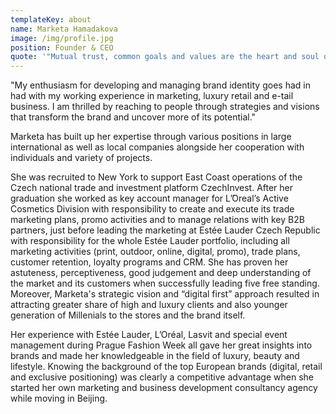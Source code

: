 ```yaml
---
templateKey: about
name: Marketa Hamadakova
image: /img/profile.jpg
position: Founder & CEO
quote: '"Mutual trust, common goals and values are the heart and soul of my work. I am great believer in connections across people and emotions."'
---
```

"My enthusiasm for developing and managing brand identity goes had in had with my working experience in marketing, luxury retail and e-tail business. I am thrilled by reaching to people through strategies and visions that transform the brand and uncover more of its potential."

Marketa has built up her expertise through various positions in large international as well as local companies alongside her cooperation with individuals and variety of projects.

She was recruited to New York to support East Coast operations of the Czech national trade and investment platform CzechInvest. After her graduation she worked as key account manager for L’́Oreal’s Active Cosmetics Division with responsibility to create and execute its trade marketing plans, promo activities and to manage relations with key B2B partners, just before leading the marketing at Estée Lauder Czech Republic with responsibility for the whole Estée Lauder portfolio, including all marketing activities (print, outdoor, online, digital, promo), trade plans, customer retention, loyalty programs and CRM. She has proven her astuteness, perceptiveness, good judgement and deep understanding of the market and its customers when successfully leading five free standing. Moreover, Marketa's strategic vision and “digital first” approach resulted in attracting greater share of high and luxury clients and also younger generation of Millenials to the stores and the brand itself.

Her experience with Estée Lauder, L’Oréal, Lasvit and special event management during Prague Fashion Week all gave her great insights into brands and made her knowledgeable in the field of luxury, beauty and lifestyle. Knowing the background of the top European brands (digital, retail and exclusive positioning) was clearly a competitive advantage when she started her own marketing and business development consultancy agency while moving in Beijing.